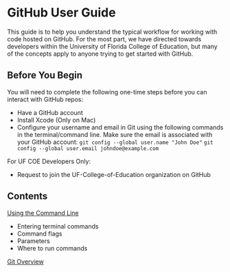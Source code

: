 # GitHub User Guide

This guide is to help you understand the typical workflow for working with code hosted on GitHub. For the most part, we have directed towards developers within the University of Florida College of Education, but many of the concepts apply to anyone trying to get started with GitHub. 

## Before You Begin

You will need to complete the following one-time steps before you can interact with GitHub repos:
* Have a GitHub account
* Install Xcode (Only on Mac) 
* Configure your username and email in Git using the following commands in the terminal/command line. Make sure the email is associated with your GitHub account:
    ```git config --global user.name "John Doe"``` 
    ```git config --global user.email johndoe@example.com```

For UF COE Developers Only:
* Request to join the UF-College-of-Education organization on GitHub

## Contents

[Using the Command Line]()
* Entering terminal commands
* Command flags
* Parameters
* Where to run commands

[Git Overview]()
